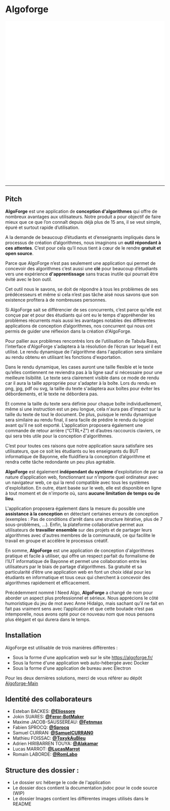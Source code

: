 # Algoforge

![LogoAlgoforge](Images/algoforgeLogo.png)

---

## Pitch

**AlgoForge** est une application de **conception d'algorithmes** qui offre de nombreux avantages aux utilisateurs. Notre produit a pour objectif de faire mieux que ce que l’on connaît depuis déjà plus de 15 ans, il se veut simple, épuré et surtout rapide d’utilisation.

A la demande de beaucoup d’étudiants et d’enseignants impliqués dans le processus de création d’algorithmes, nous imaginons un **outil répondant à ces attentes**. C’est pour cela qu’il nous tient à cœur de le rendre **gratuit et open source**.

Parce que AlgoForge n’est pas seulement une application qui permet de concevoir des algorithmes c’est aussi une **clé** pour beaucoup d’étudiants vers une expérience **d'apprentissage** sans tracas inutile qui pourrait être évité avec le bon outil.

Cet outil nous le savons, se doit de répondre à tous les problèmes de ses prédécesseurs et même si cela n’est pas tâche aisé nous savons que son existence profitera à de nombreuses personnes.

Si AlgoForge sait se différencier de ses concurrents, c’est parce qu'elle est conçue par et pour des étudiants qui ont eu le temps d'appréhender les problèmes récurrents mais aussi les avantages notables des différentes applications de conception d’algorithmes, nos concurrent qui nous ont permis de guider une réflexion dans la création d'AlgoForge.

Pour pallier aux problèmes rencontrés lors de l’utilisation de Tabula Rasa, l’interface d'AlgoForge s'adaptera à la résolution de l’écran sur lequel il est utilisé. Le rendu dynamique de l'algorithme dans l'application sera similaire au rendu obtenu en utilisant les fonctions d'exportation.

Dans le rendu dynamique, les cases auront une taille flexible et le texte qu’elles contiennent ne reviendra pas à la ligne sauf si nécessaire pour une meilleure lisibilité. Le texte sera clairement visible dans ce mode de rendu car il aura la taille appropriée pour s'adapter à la boîte. Lors du rendu en png, jpg, pdf ou svg, la taille du texte s'adaptera aux boîtes pour éviter les débordements, et le texte ne débordera pas.

Et comme la taille du texte sera définie pour chaque boîte individuellement, même si une instruction est un peu longue, cela n'aura pas d'impact sur la taille du texte de tout le document. De plus, puisque le rendu dynamique sera similaire au rendu final, il sera facile de prédire le rendu du logiciel avant qu'il ne soit exporté. L’application proposera également une commande de retour arrière (“CTRL+Z”) et d’autres raccourcis claviers, ce qui sera très utile pour la conception d'algorithmes.

C’est pour toutes ces raisons que notre application saura satisfaire ses utilisateurs, que ce soit les étudiants ou les enseignants du BUT informatique de Bayonne, elle fluidifiera la conception d’algorithme et rendra cette tâche redondante un peu plus agréable.

**AlgoForge** est également **indépendant du système** d’exploitation de par sa nature d’application web, fonctionnant sur n'importe quel ordinateur avec un navigateur web, ce qui la rend compatible avec tous les systèmes d'exploitation. En outre, étant basée sur le web, elle est disponible en ligne à tout moment et de n'importe où, sans **aucune limitation de temps ou de lieu**.

L'application proposera également dans la mesure du possible une **assistance à la conception** en détectant certaines erreurs de conception (exemples : Pas de conditions d’arrêt dans une structure itérative, plus de 7 sous-problèmes, …). Enfin, la plateforme collaborative permet aux utilisateurs de **travailler ensemble** sur des projets et de partager leurs algorithmes avec d'autres membres de la communauté, ce qui facilite le travail en groupe et accélère le processus créatif.

En somme, **AlgoForge** est une application de conception d'algorithmes pratique et facile à utiliser, qui offre un respect parfait du formalisme de l’IUT informatique de Bayonne et permet une collaboration entre les utilisateurs par le biais de partage d’algorithmes. Sa gratuité et sa particularité d’être une application web en font un choix idéal pour les étudiants en informatique et tous ceux qui cherchent à concevoir des algorithmes rapidement et efficacement.

Précédemment nommé I Need Algo, **AlgoForge** a changé de nom pour aborder un
aspect plus professionnel et sérieux. Nous apprécions le côté humoristique du jeu de
mot avec Anne Hidalgo, mais sachant qu’il ne fait en fait pas vraiment sens avec
l’application et que cette boutade n’est pas intemporelle, nous avons opté pour ce
nouveau nom que nous pensons plus élégant et qui durera dans le temps.

## Installation

AlgoForge est utilisable de trois manières différentes :

-   Sous la forme d'une application web sur le site https://algoforge.fr/
-   Sous la forme d'une application web auto-hébergée avec Docker
-   Sous la forme d'une application de bureau avec Electron

Pour les deux dernières solutions, merci de vous référer au dépôt [Algoforge-Main](https://github.com/Bing-Chill-inc/Algoforge-main)

## Identité des collaborateurs

-   Esteban BACKES: [**@Eliossore**](https://github.com/Eliossore)
-   Jokin SUARES: [**@Feror-BotMaker**](https://github.com/Feror-BotMaker)
-   Maxime JACOB-SAUSSEREAU: [**@Fetnmax**](https://github.com/Fetnmax)
-   Fabien SPROCQ: [**@Sprocq**](https://github.com/Sprocq)
-   Samuel CURRAN: [**@SamuelCURRAN0**](https://github.com/SamuelCURRAN0)
-   Mathieu FOISSAC: [**@ToxykAuBleu**](https://github.com/ToxykAuBleu)
-   Adrien HIRIBARREN TOUYA: [**@Alakamar**](https://github.com/Alakamar)
-   Lucas MARROT: [**@LucasMarrot**](https://github.com/LucasMarrot)
-   Romain LABORDE: [**@RomLabo**](https://github.com/RomLabo)

## Structure des dossier :

-   Le dossier src héberge le code de l'application
-   Le dossier docs contient la documentation jsdoc pour le code source (WIP)
-   Le dossier Images contient les différentes images utilisés dans le README
